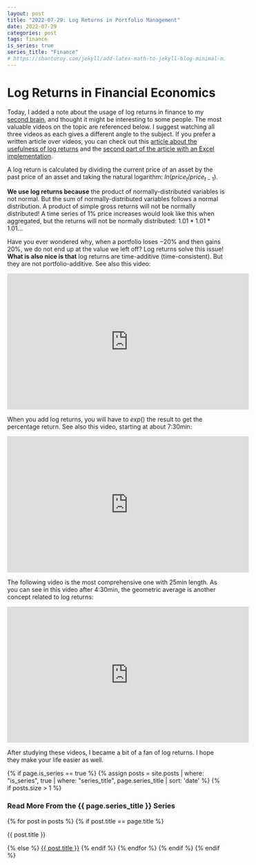 ```yaml
---
layout: post
title: "2022-07-29: Log Returns in Portfolio Management"
date: 2022-07-29
categories: post
tags: finance
is_series: true
series_title: "Finance"
# https://shantoroy.com/jekyll/add-latex-math-to-jekyll-blog-minimal-mistakes/
---
```

<script type="text/javascript" async
    src="https://cdnjs.cloudflare.com/ajax/libs/mathjax/2.7.6/MathJax.js?config=TeX-MML-AM_CHTML">
</script>

<script type="text/x-mathjax-config">
    MathJax.Hub.Config({
        extensions: ["tex2jax.js"],
        jax: ["input/TeX", "output/HTML-CSS"],
        tex2jax: {
        inlineMath: [ ['$','$'], ["\\(","\\)"] ],
        displayMath: [ ['$$','$$'], ["\\[","\\]"] ],
        processEscapes: true
        },
        "HTML-CSS": { availableFonts: ["TeX"] }
    });
</script>

# Log Returns in Financial Economics

Today, I added a note about the usage of log returns in finance to my [second brain](/secondbrain), and thought it might be interesting to some people. The most valuable videos on the topic are referenced below. I suggest watching all three videos as each gives a different angle to the subject. If you prefer a written article over videos, you can check out this [article about the usefulness of log returns](https://investmentcache.com/magic-of-log-returns-concept-part-1/) and the [second part of the article with an Excel implementation](https://investmentcache.com/magic-of-log-returns-practical-part-2/).

A log return is calculated by dividing the current price of an asset by the past price of an asset and taking the natural logarithm: $ln(price_{t}/price_{t-1})$.

**We use log returns because** the product of normally-distributed variables is not normal. But the sum of normally-distributed variables follows a normal distribution. A product of simple gross returns will not be normally distributed! A time series of $1\%$ price increases would look like this when aggregated, but the returns will not be normally distributed: $1.01 * 1.01 * 1.01 ...$

Have you ever wondered why, when a portfolio loses $-20\%$ and then gains $20\%$, we do not end up at the value we left off? Log returns solve this issue! **What is also nice is that** log returns are time-additive (time-consistent). But they are not portfolio-additive. See also this video:

<iframe width="560" height="315" src="https://www.youtube-nocookie.com/embed/PtoUlt3V0CI" title="YouTube video player" frameborder="0" allow="accelerometer; autoplay; clipboard-write; encrypted-media; gyroscope; picture-in-picture" allowfullscreen></iframe>

When you add log returns, you will have to $exp()$ the result to get the percentage return. See also this video, starting at about 7:30min:

<iframe width="560" height="315" src="https://www.youtube-nocookie.com/embed/47h5VsGahfc?start=448" title="YouTube video player" frameborder="0" allow="accelerometer; autoplay; clipboard-write; encrypted-media; gyroscope; picture-in-picture" allowfullscreen></iframe>

The following video is the most comprehensive one with 25min length. As you can see in this video after 4:30min, the geometric average is another concept related to log returns:

<iframe width="560" height="315" src="https://www.youtube-nocookie.com/embed/sR5foYbymaE" title="YouTube video player" frameborder="0" allow="accelerometer; autoplay; clipboard-write; encrypted-media; gyroscope; picture-in-picture" allowfullscreen></iframe>

After studying these videos, I became a bit of a fan of log returns. I hope they make your life easier as well.

{% if page.is_series == true %}
    {% assign posts = site.posts | where: "is_series", true | where: "series_title", page.series_title | sort: 'date' %}
    {% if posts.size > 1 %}
        
<h3 class="text-success p-3 pb-0">Read More From the {{ page.series_title }} Series</h3>
        {% for post in posts %}
                {% if post.title == page.title %}
<p class="nav-link bullet-pointer mb-0">{{ post.title }}</p>
                {% else %}
<a class="nav-link bullet-hash" href="{{ post.url }}">{{ post.title }}</a>
                {% endif %}
        {% endfor %}
    {% endif %}
{% endif %}